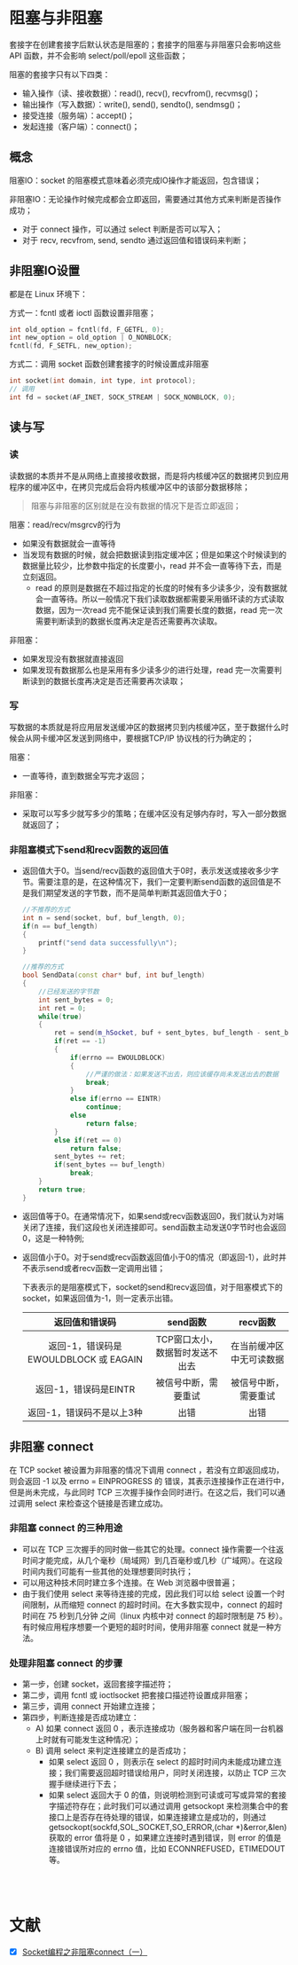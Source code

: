 # 阻塞与非阻塞

套接字在创建套接字后默认状态是阻塞的；套接字的阻塞与非阻塞只会影响这些 API 函数，并不会影响 select/poll/epoll 这些函数；

阻塞的套接字只有以下四类：
* 输入操作（读、接收数据）：read(), recv(), recvfrom(), recvmsg()；
* 输出操作（写入数据）：write(), send(), sendto(), sendmsg()；
* 接受连接（服务端）：accept()；
* 发起连接（客户端）：connect()；

## 概念

阻塞IO：socket 的阻塞模式意味着必须完成IO操作才能返回，包含错误；

非阻塞IO：无论操作时候完成都会立即返回，需要通过其他方式来判断是否操作成功；
- 对于 connect 操作，可以通过 select 判断是否可以写入；
- 对于 recv, recvfrom, send, sendto 通过返回值和错误码来判断；

## 非阻塞IO设置
都是在 Linux 环境下：

方式一：fcntl 或者 ioctl 函数设置非阻塞；
```cpp
int old_option = fcntl(fd, F_GETFL, 0);
int new_option = old_option | O_NONBLOCK;
fcntl(fd, F_SETFL, new_option);
```
方式二：调用 socket 函数创建套接字的时候设置成非阻塞
```cpp
int socket(int domain, int type, int protocol);
// 调用 
int fd = socket(AF_INET, SOCK_STREAM | SOCK_NONBLOCK, 0);
```

## 读与写
### 读

读数据的本质并不是从网络上直接接收数据，而是将内核缓冲区的数据拷贝到应用程序的缓冲区中，在拷贝完成后会将内核缓冲区中的该部分数据移除；

> 阻塞与非阻塞的区别就是在没有数据的情况下是否立即返回；

阻塞：read/recv/msgrcv的行为
* 如果没有数据就会一直等待
* 当发现有数据的时候，就会把数据读到指定缓冲区；但是如果这个时候读到的数据量比较少，比参数中指定的长度要小，read 并不会一直等待下去，而是立刻返回。
  -  read 的原则是数据在不超过指定的长度的时候有多少读多少，没有数据就会一直等待。所以一般情况下我们读取数据都需要采用循环读的方式读取数据，因为一次read 完不能保证读到我们需要长度的数据，read 完一次需要判断读到的数据长度再决定是否还需要再次读取。

非阻塞：
* 如果发现没有数据就直接返回
* 如果发现有数据那么也是采用有多少读多少的进行处理，read 完一次需要判断读到的数据长度再决定是否还需要再次读取；

### 写

写数据的本质就是将应用层发送缓冲区的数据拷贝到内核缓冲区，至于数据什么时候会从网卡缓冲区发送到网络中，要根据TCP/IP 协议栈的行为确定的；

阻塞：
* 一直等待，直到数据全写完才返回；

非阻塞：
* 采取可以写多少就写多少的策略；在缓冲区没有足够内存时，写入一部分数据就返回了；

### 非阻塞模式下send和recv函数的返回值
* 返回值大于0。当send/recv函数的返回值大于0时，表示发送或接收多少字节。需要注意的是，在这种情况下，我们一定要判断send函数的返回值是不是我们期望发送的字节数，而不是简单判断其返回值大于0；

    ```cpp
    //不推荐的方式
    int n = send(socket, buf, buf_length, 0);
    if(n == buf_length)
    {
        printf("send data successfully\n");
    }

    //推荐的方式
    bool SendData(const char* buf, int buf_length)
    {
        //已经发送的字节数
        int sent_bytes = 0;
        int ret = 0;
        while(true)
        {
            ret = send(m_hSocket, buf + sent_bytes, buf_length - sent_bytes, 0);
            if(ret == -1)
            {
                if(errno == EWOULDBLOCK)
                {
                    //严谨的做法：如果发送不出去，则应该缓存尚未发送出去的数据
                    break;
                }
                else if(errno == EINTR)
                    continue;
                else
                    return false;
            }
            else if(ret == 0)
                return false;
            sent_bytes += ret;
            if(sent_bytes == buf_length)
                break;
        }
        return true;
    }
    ```
* 返回值等于0。在通常情况下，如果send或recv函数返回0，我们就认为对端关闭了连接，我们这段也关闭连接即可。send函数主动发送0字节时也会返回0，这是一种特例;
* 返回值小于0。对于send或recv函数返回值小于0的情况（即返回-1），此时并不表示send或者recv函数一定调用出错；

    下表表示的是阻塞模式下，socket的send和recv返回值，对于阻塞模式下的socket，如果返回值为-1，则一定表示出错。

    |返回值和错误码	|send函数	|recv函数|
    |:--:|:--:|:--:|
    |返回-1，错误码是EWOULDBLOCK 或 EAGAIN|	TCP窗口太小，数据暂时发送不出去	|在当前缓冲区中无可读数据
    |返回-1，错误码是EINTR|	被信号中断，需要重试|	被信号中断，需要重试|
    |返回-1，错误码不是以上3种|	出错|	出错|

## 非阻塞 connect
在 TCP socket 被设置为非阻塞的情况下调用 connect ，若没有立即返回成功，则会返回 -1 以及 errno =  EINPROGRESS 的 错误，其表示连接操作正在进行中，但是尚未完成，与此同时 TCP 三次握手操作会同时进行。在这之后，我们可以通过调用 select 来检查这个链接是否建立成功。

### 非阻塞 connect 的三种用途
* 可以在 TCP 三次握手的同时做一些其它的处理。connect 操作需要一个往返时间才能完成，从几个毫秒（局域网）到几百毫秒或几秒（广域网）。在这段时间内我们可能有一些其他的处理想要同时执行； 
* 可以用这种技术同时建立多个连接。在 Web 浏览器中很普遍； 
* 由于我们使用 select 来等待连接的完成，因此我们可以给 select 设置一个时间限制，从而缩短 connect 的超时时间。在大多数实现中，connect 的超时时间在 75 秒到几分钟 之间（linux 内核中对 connect 的超时限制是 75 秒）。有时候应用程序想要一个更短的超时时间，使用非阻塞 connect 就是一种方法。 

### 处理非阻塞 connect 的步骤
* 第一步，创建 socket，返回套接字描述符； 
* 第二步，调用 fcntl 或 ioctlsocket 把套接口描述符设置成非阻塞； 
* 第三步，调用 connect 开始建立连接； 
* 第四步，判断连接是否成功建立： 
  -  A) 如果 connect 返回 0 ，表示连接成功（服务器和客户端在同一台机器上时就有可能发生这种情况）； 
  -  B) 调用 select 来判定连接建立的是否成功； 
       - 如果 select 返回 0 ，则表示在 select 的超时时间内未能成功建立连接；我们需要返回超时错误给用户，同时关闭连接，以防止 TCP 三次握手继续进行下去； 
       - 如果 select 返回大于 0 的值，则说明检测到可读或可写或异常的套接字描述符存在；此时我们可以通过调用 getsockopt 来检测集合中的套接口上是否存在待处理的错误，如果连接建立是成功的，则通过 getsockopt(sockfd,SOL_SOCKET,SO_ERROR,(char *)&error,&len) 获取的 error 值将是 0 ，如果建立连接时遇到错误，则 error 的值是连接错误所对应的 errno 值，比如 ECONNREFUSED，ETIMEDOUT 等。 



<br><br>

# 文献
- [x] [Socket编程之非阻塞connect（一）](https://developer.aliyun.com/article/41748)